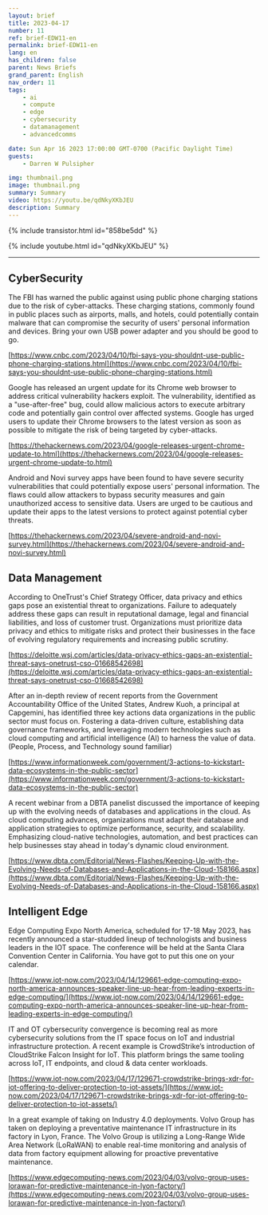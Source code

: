 ```yaml
---
layout: brief
title: 2023-04-17
number: 11
ref: brief-EDW11-en
permalink: brief-EDW11-en
lang: en
has_children: false
parent: News Briefs
grand_parent: English
nav_order: 11
tags:
    - ai
    - compute
    - edge
    - cybersecurity
    - datamanagement
    - advancedcomms

date: Sun Apr 16 2023 17:00:00 GMT-0700 (Pacific Daylight Time)
guests:
    - Darren W Pulsipher

img: thumbnail.png
image: thumbnail.png
summary: Summary
video: https://youtu.be/qdNkyXKbJEU
description: Summary
---
```



{% include transistor.html id="858be5dd" %}



{% include youtube.html id="qdNkyXKbJEU" %}


---

## CyberSecurity

The FBI has warned the public against using public phone charging stations due to the risk of cyber-attacks. These charging stations, commonly found in public places such as airports, malls, and hotels, could potentially contain malware that can compromise the security of users' personal information and devices.  Bring your own USB power adapter and you should be good to go.

[https://www.cnbc.com/2023/04/10/fbi-says-you-shouldnt-use-public-phone-charging-stations.html](https://www.cnbc.com/2023/04/10/fbi-says-you-shouldnt-use-public-phone-charging-stations.html)

Google has released an urgent update for its Chrome web browser to address critical vulnerability hackers exploit. The vulnerability, identified as a "use-after-free" bug, could allow malicious actors to execute arbitrary code and potentially gain control over affected systems. Google has urged users to update their Chrome browsers to the latest version as soon as possible to mitigate the risk of being targeted by cyber-attacks.

[https://thehackernews.com/2023/04/google-releases-urgent-chrome-update-to.html](https://thehackernews.com/2023/04/google-releases-urgent-chrome-update-to.html)

Android and Novi survey apps have been found to have severe security vulnerabilities that could potentially expose users' personal information. The flaws could allow attackers to bypass security measures and gain unauthorized access to sensitive data. Users are urged to be cautious and update their apps to the latest versions to protect against potential cyber threats.

[https://thehackernews.com/2023/04/severe-android-and-novi-survey.html](https://thehackernews.com/2023/04/severe-android-and-novi-survey.html)

## Data Management

According to OneTrust's Chief Strategy Officer, data privacy and ethics gaps pose an existential threat to organizations. Failure to adequately address these gaps can result in reputational damage, legal and financial liabilities, and loss of customer trust. Organizations must prioritize data privacy and ethics to mitigate risks and protect their businesses in the face of evolving regulatory requirements and increasing public scrutiny.

[https://deloitte.wsj.com/articles/data-privacy-ethics-gaps-an-existential-threat-says-onetrust-cso-01668542698](https://deloitte.wsj.com/articles/data-privacy-ethics-gaps-an-existential-threat-says-onetrust-cso-01668542698)

After an in-depth review of recent reports from the Government Accountability Office of the United States, Andrew Kuoh, a principal at Capgemini, has identified three key actions data organizations in the public sector must focus on. Fostering a data-driven culture, establishing data governance frameworks, and leveraging modern technologies such as cloud computing and artificial intelligence (AI) to harness the value of data. (People, Process, and Technology sound familiar)

[https://www.informationweek.com/government/3-actions-to-kickstart-data-ecosystems-in-the-public-sector](https://www.informationweek.com/government/3-actions-to-kickstart-data-ecosystems-in-the-public-sector)

A recent webinar from a DBTA panelist discussed the importance of keeping up with the evolving needs of databases and applications in the cloud. As cloud computing advances, organizations must adapt their database and application strategies to optimize performance, security, and scalability. Emphasizing cloud-native technologies, automation, and best practices can help businesses stay ahead in today's dynamic cloud environment.

[https://www.dbta.com/Editorial/News-Flashes/Keeping-Up-with-the-Evolving-Needs-of-Databases-and-Applications-in-the-Cloud-158166.aspx](https://www.dbta.com/Editorial/News-Flashes/Keeping-Up-with-the-Evolving-Needs-of-Databases-and-Applications-in-the-Cloud-158166.aspx)

## Intelligent Edge

Edge Computing Expo North America, scheduled for 17-18 May 2023, has recently announced a star-studded lineup of technologists and business leaders in the IOT space. The conference will be held at the Santa Clara Convention Center in California. You have got to put this one on your calendar.

[https://www.iot-now.com/2023/04/14/129661-edge-computing-expo-north-america-announces-speaker-line-up-hear-from-leading-experts-in-edge-computing/](https://www.iot-now.com/2023/04/14/129661-edge-computing-expo-north-america-announces-speaker-line-up-hear-from-leading-experts-in-edge-computing/)

IT and OT cybersecurity convergence is becoming real as more cybersecurity solutions from the IT space focus on IoT and industrial infrastructure protection. A recent example is CrowdStrike’s introduction of CloudStrike Falcon Insight for IoT. This platform brings the same tooling across IoT, IT endpoints, and cloud & data center workloads.

[https://www.iot-now.com/2023/04/17/129671-crowdstrike-brings-xdr-for-iot-offering-to-deliver-protection-to-iot-assets/](https://www.iot-now.com/2023/04/17/129671-crowdstrike-brings-xdr-for-iot-offering-to-deliver-protection-to-iot-assets/)

In a great example of taking on Industry 4.0 deployments. Volvo Group has taken on deploying a preventative maintenance IT infrastructure in its factory in Lyon, France. The Volvo Group is utilizing a Long-Range Wide Area Network (LoRaWAN) to enable real-time monitoring and analysis of data from factory equipment allowing for proactive preventative maintenance.

[https://www.edgecomputing-news.com/2023/04/03/volvo-group-uses-lorawan-for-predictive-maintenance-in-lyon-factory/](https://www.edgecomputing-news.com/2023/04/03/volvo-group-uses-lorawan-for-predictive-maintenance-in-lyon-factory/)


